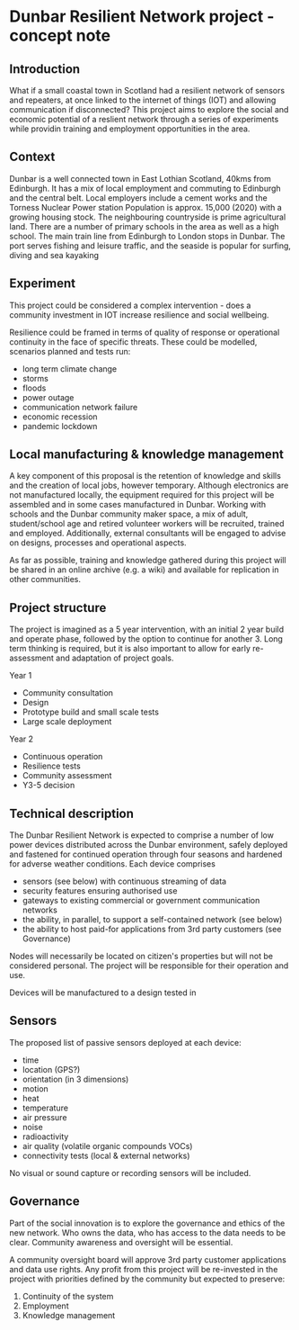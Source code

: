 # Dunbar Resilient Network project - concept note

## Introduction

What if a small coastal town in Scotland had a resilient network of sensors and repeaters, at once linked to the internet of things (IOT) and allowing communication if disconnected? This project aims to explore the social and economic potential of a reslient network through a series of experiments while providin training and employment opportunities in the area.

## Context

Dunbar is a well connected town in East Lothian Scotland, 40kms from Edinburgh. It has a mix of local employment and commuting to Edinburgh and the central belt. Local employers include a cement works and the Torness Nuclear Power station Population is approx. 15,000 (2020) with a growing housing stock. The neighbouring countryside is prime agricultural land. There are a number of primary schools in the area as well as a high school. The main train line from Edinburgh to London stops in Dunbar. The port serves fishing and leisure traffic, and the seaside is popular for surfing, diving and sea kayaking

## Experiment

This project could be considered a complex intervention - does a community investment in IOT increase resilience and social wellbeing. 

Resilience could be framed in terms of quality of response or operational continuity in the face of specific threats. These could be modelled, scenarios planned and tests run:

- long term climate change
- storms
- floods
- power outage
- communication network failure
- economic recession
- pandemic lockdown

## Local manufacturing & knowledge management

A key component of this proposal is the retention of knowledge and skills and the creation of local jobs, however temporary. Although electronics are not manufactured locally, the equipment required for this project will be assembled and in some cases manufactured in Dunbar. Working with schools and the Dunbar community maker space, a mix of adult, student/school age and retired volunteer workers will be recruited, trained and employed. Additionally, external consultants will be engaged to advise on designs, processes and operational aspects. 

As far as possible, training and knowledge gathered during this project will be shared in an online archive (e.g. a wiki) and available for replication in other communities. 

## Project structure

The project is imagined as a 5 year intervention, with an initial 2 year build and operate phase, followed by the option to continue for another 3. Long term thinking is required, but it is also important to allow for early re-assessment and adaptation of project goals.

Year 1 

- Community consultation
- Design
- Prototype build and small scale tests
- Large scale deployment

Year 2

- Continuous operation
- Resilience tests
- Community assessment
- Y3-5 decision


## Technical description

The Dunbar Resilient Network is expected to comprise a number of low power devices distributed across the Dunbar environment, safely deployed and fastened for continued operation through four seasons and hardened for adverse weather conditions. Each device comprises

- sensors (see below) with continuous streaming of data
- security features ensuring authorised use
- gateways to existing commercial or government communication networks
- the ability, in parallel, to support a self-contained network (see below)
- the ability to host paid-for applications from 3rd party customers (see Governance)

Nodes will necessarily be located on citizen's properties but will not be considered personal. The project will be responsible for their operation and use.

Devices will be manufactured to a design tested in 

## Sensors

The proposed list of passive sensors deployed at each device:

- time
- location (GPS?)
- orientation (in 3 dimensions)
- motion
- heat
- temperature
- air pressure
- noise
- radioactivity
- air quality (volatile organic compounds VOCs)
- connectivity tests (local & external networks)

No visual or sound capture or recording sensors will be included.

## Governance

Part of the social innovation is to explore the governance and ethics of the new network. Who owns the data, who has access to the data needs to be clear. Community awareness and oversight will be essential. 

A community oversight board will approve 3rd party customer applications and data use rights. Any profit from this project will be re-invested in the project with priorities defined by the community but expected to preserve:

1. Continuity of the system
2. Employment 
3. Knowledge management

